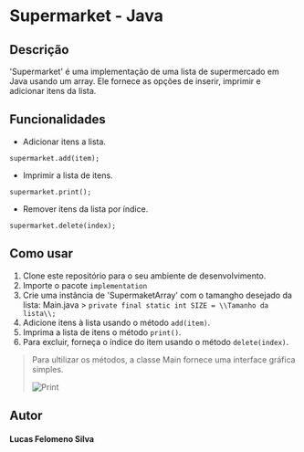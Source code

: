 # Supermarket - Java

## Descrição
'Supermarket' é uma implementação de uma lista de supermercado em Java usando um array. Ele fornece as opções de inserir, imprimir e adicionar itens da lista.

## Funcionalidades

* Adicionar itens a lista.

```` supermarket.add(item); ````
* Imprimir a lista de itens.

```` supermarket.print(); ````
* Remover itens da lista por índice.

```` supermarket.delete(index); ````

## Como usar
1. Clone este repositório para o seu ambiente de desenvolvimento.
2. Importe o pacote `implementation`
3. Crie uma instância de 'SupermaketArray' com o tamangho desejado da lista:
Main.java > ```private final static int SIZE = \\Tamanho da lista\\;```
4. Adicione itens à lista usando o método `add(item)`.
5. Imprima a lista de itens o método `print()`.
6. Para excluir, forneça o índice do item usando o método `delete(index)`.

> Para ultilizar os métodos, a classe Main fornece uma interface gráfica simples.
>
> ![Print](https://i.imgur.com/61rlYCn.png)

## Autor
#### Lucas Felomeno Silva
